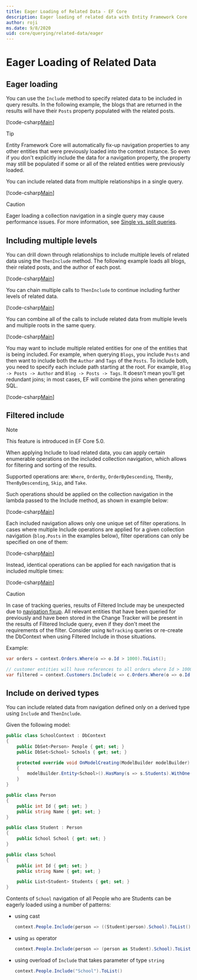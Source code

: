 ```yaml
---
title: Eager Loading of Related Data - EF Core
description: Eager loading of related data with Entity Framework Core
author: roji
ms.date: 9/8/2020
uid: core/querying/related-data/eager
---
```

# Eager Loading of Related Data

## Eager loading

You can use the `Include` method to specify related data to be included in query results. In the following example, the blogs that are returned in the results will have their `Posts` property populated with the related posts.

[!code-csharp[Main](../../../../samples/core/Querying/RelatedData/Program.cs#SingleInclude)]

> [!TIP]
> Entity Framework Core will automatically fix-up navigation properties to any other entities that were previously loaded into the context instance. So even if you don't explicitly include the data for a navigation property, the property may still be populated if some or all of the related entities were previously loaded.

You can include related data from multiple relationships in a single query.

[!code-csharp[Main](../../../../samples/core/Querying/RelatedData/Program.cs#MultipleIncludes)]

> [!CAUTION]
> Eager loading a collection navigation in a single query may cause performance issues. For more information, see [Single vs. split queries](xref:core/querying/single-split-queries).

## Including multiple levels

You can drill down through relationships to include multiple levels of related data using the `ThenInclude` method. The following example loads all blogs, their related posts, and the author of each post.

[!code-csharp[Main](../../../../samples/core/Querying/RelatedData/Program.cs#SingleThenInclude)]

You can chain multiple calls to `ThenInclude` to continue including further levels of related data.

[!code-csharp[Main](../../../../samples/core/Querying/RelatedData/Program.cs#MultipleThenIncludes)]

You can combine all of the calls to include related data from multiple levels and multiple roots in the same query.

[!code-csharp[Main](../../../../samples/core/Querying/RelatedData/Program.cs#IncludeTree)]

You may want to include multiple related entities for one of the entities that is being included. For example, when querying `Blogs`, you include `Posts` and then want to include both the `Author` and `Tags` of the `Posts`. To include both, you need to specify each include path starting at the root. For example, `Blog -> Posts -> Author` and `Blog -> Posts -> Tags`. It doesn't mean you'll get redundant joins; in most cases, EF will combine the joins when generating SQL.

[!code-csharp[Main](../../../../samples/core/Querying/RelatedData/Program.cs#MultipleLeafIncludes)]

## Filtered include

> [!NOTE]
> This feature is introduced in EF Core 5.0.

When applying Include to load related data, you can apply certain enumerable operations on the included collection navigation, which allows for filtering and sorting of the results.

Supported operations are: `Where`, `OrderBy`, `OrderByDescending`, `ThenBy`, `ThenByDescending`, `Skip`, and `Take`.

Such operations should be applied on the collection navigation in the lambda passed to the Include method, as shown in example below:

[!code-csharp[Main](../../../../samples/core/Querying/RelatedData/Program.cs#FilteredInclude)]

Each included navigation allows only one unique set of filter operations. In cases where multiple Include operations are applied for a given collection navigation (`blog.Posts` in the examples below), filter operations can only be specified on one of them:

[!code-csharp[Main](../../../../samples/core/Querying/RelatedData/Program.cs#MultipleLeafIncludesFiltered1)]

Instead, identical operations can be applied for each navigation that is included multiple times:

[!code-csharp[Main](../../../../samples/core/Querying/RelatedData/Program.cs#MultipleLeafIncludesFiltered2)]

> [!CAUTION]
> In case of tracking queries, results of Filtered Include may be unexpected due to [navigation fixup](xref:core/querying/tracking). All relevant entities that have been queried for previously and have been stored in the Change Tracker will be present in the results of Filtered Include query, even if they don't meet the requirements of the filter. Consider using `NoTracking` queries or re-create the DbContext when using Filtered Include in those situations.

Example:

```csharp
var orders = context.Orders.Where(o => o.Id > 1000).ToList();

// customer entities will have references to all orders where Id > 1000, rather than > 5000
var filtered = context.Customers.Include(c => c.Orders.Where(o => o.Id > 5000)).ToList();
```

## Include on derived types

You can include related data from navigation defined only on a derived type using `Include` and `ThenInclude`.

Given the following model:

```csharp
public class SchoolContext : DbContext
{
    public DbSet<Person> People { get; set; }
    public DbSet<School> Schools { get; set; }

    protected override void OnModelCreating(ModelBuilder modelBuilder)
    {
        modelBuilder.Entity<School>().HasMany(s => s.Students).WithOne(s => s.School);
    }
}

public class Person
{
    public int Id { get; set; }
    public string Name { get; set; }
}

public class Student : Person
{
    public School School { get; set; }
}

public class School
{
    public int Id { get; set; }
    public string Name { get; set; }

    public List<Student> Students { get; set; }
}
```

Contents of `School` navigation of all People who are Students can be eagerly loaded using a number of patterns:

* using cast

  ```csharp
  context.People.Include(person => ((Student)person).School).ToList()
  ```

* using `as` operator

  ```csharp
  context.People.Include(person => (person as Student).School).ToList()
  ```

* using overload of `Include` that takes parameter of type `string`

  ```csharp
  context.People.Include("School").ToList()
  ```
